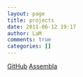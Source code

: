 ```yaml
---
layout: page
title: projects
date: 2011-06-12 19:17
author: LaM
comments: true
categories: []
---
```

<a href="https://github.com/LaMik">GitHub</a>
<a href="https://www.assembla.com/code/projektyLM/subversion/nodes">Assembla</a>
